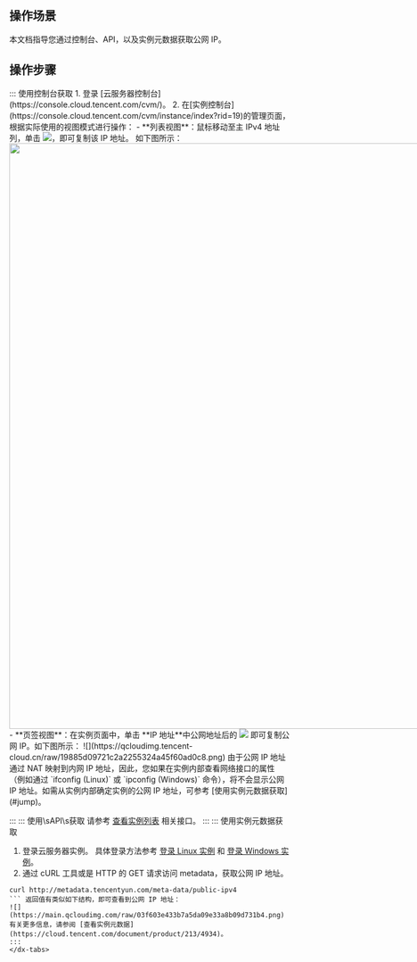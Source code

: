 ## 操作场景
本文档指导您通过控制台、API，以及实例元数据获取公网 IP。

## 操作步骤
<dx-tabs>
::: 使用控制台获取
1. 登录 [云服务器控制台](https://console.cloud.tencent.com/cvm/)。
2. 在[实例控制台](https://console.cloud.tencent.com/cvm/instance/index?rid=19)的管理页面，根据实际使用的视图模式进行操作：
  - **列表视图**：鼠标移动至主 IPv4 地址列，单击 <img src="https://main.qcloudimg.com/raw/6603ab4f907562addb1c01596c6296cd.png" style="margin: 0;"/>，即可复制该 IP 地址。	如下图所示：
<img style="width:1050px; max-width: inherit;" src="https://qcloudimg.tencent-cloud.cn/raw/96a92374fb7182aa9a2b8ca453e3f7e6.png" />
  - **页签视图**：在实例页面中，单击 **IP 地址**中公网地址后的 <img src="https://main.qcloudimg.com/raw/6603ab4f907562addb1c01596c6296cd.png" style="margin: 0;"/> 即可复制公网 IP。如下图所示：
![](https://qcloudimg.tencent-cloud.cn/raw/19885d09721c2a2255324a45f60ad0c8.png)

<dx-alert infotype="notice" title="">
由于公网 IP 地址通过 NAT 映射到内网 IP 地址，因此，您如果在实例内部查看网络接口的属性（例如通过 `ifconfig (Linux)` 或 `ipconfig (Windows)` 命令），将不会显示公网 IP 地址。如需从实例内部确定实例的公网 IP 地址，可参考 [使用实例元数据获取](#jump)。
</dx-alert>


:::
::: 使用\sAPI\s获取
请参考 [查看实例列表](https://cloud.tencent.com/document/product/213/15728) 相关接口。
:::
::: 使用实例元数据获取[](id:jump)
1. 登录云服务器实例。
具体登录方法参考 [登录 Linux 实例](https://cloud.tencent.com/document/product/213/16515) 和 [登录 Windows 实例](https://cloud.tencent.com/document/product/213/35697)。
2. 通过 cURL 工具或是 HTTP 的 GET 请求访问 metadata，获取公网 IP 地址。
```
curl http://metadata.tencentyun.com/meta-data/public-ipv4
``` 返回值有类似如下结构，即可查看到公网 IP 地址：
![](https://main.qcloudimg.com/raw/03f603e433b7a5da09e33a8b09d731b4.png)
有关更多信息，请参阅 [查看实例元数据](https://cloud.tencent.com/document/product/213/4934)。
:::
</dx-tabs>


